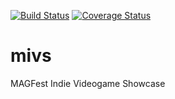 [![Build Status](https://travis-ci.org/magfest/mivs.svg)](https://travis-ci.org/magfest/mivs) [![Coverage Status](https://coveralls.io/repos/github/magfest/mivs/badge.svg?branch=master)](https://coveralls.io/github/magfest/mivs?branch=master)

# mivs
MAGFest Indie Videogame Showcase
